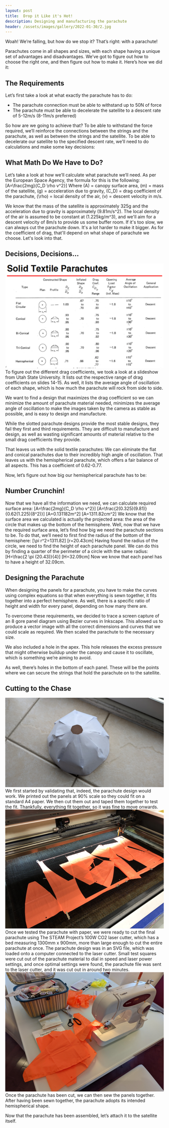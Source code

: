 ```yaml
---
layout: post
title:  Drop it Like it's Hot!
description: Designing and manufacturing the parachute
header: /assets/images/gallery/2022-01-30/2.jpg
---
```

Woah! We’re falling, but how do we stop it? That’s right: with a parachute!

Parachutes come in all shapes and sizes, with each shape having a unique set of advantages and disadvantages. We’ve got to figure out how to choose the right one, and then figure out how to make it. Here’s how we did it:

## The Requirements

Let’s first take a look at what exactly the parachute has to do:
* The parachute connection must be able to withstand up to 50N of force
* The parachute must be able to decelerate the satellite to a descent rate of 5-12m/s (8-11m/s preferred)

So how are we going to achieve that? To be able to withstand the force required, we’ll reinforce the connections between the strings and the parachute, as well as between the strings and the satellite. To be able to decelerate our satellite to the specified descent rate, we’ll need to do calculations and make some key decisions:

## What Math Do We Have to Do?

Let’s take a look at how we’ll calculate what parachute we’ll need. As per the European Space Agency, the formula for this is the following:
\[A=\frac{2mg}{C_D \rho v^2}\]
Where \(A\) = canopy surface area, \(m\) = mass of the satellite, \(g\) = acceleration due to gravity, \(C_D\) = drag coefficient of the parachute, \(\rho\) = local density of the air, \(v\) = descent velocity in m/s.

We know that the mass of the satellite is approximately 325g and the acceleration due to gravity is approximately \(9.81m/s^2\). The local density of the air is assumed to be constant at \(1.225kg/m^3\), and we'll aim for a descent velocity of 8m/s to provide us some buffer room. If it's too slow, we can always cut the parachute down. It's a lot harder to make it bigger. As for the coefficient of drag, that'll depend on what shape of parachute we choose. Let's look into that.

## Decisions, Decisions…
![icon](/assets/images/parachute_shapes.png)
To figure out the different drag coefficients, we took a look at a slideshow from Utah State University. It lists out the respective range of drag coefficients on slides 14-15. As well, it lists the average angle of oscillation of each shape, which is how much the parachute will rock from side to side.

We want to find a design that maximizes the drag coefficient so we can minimize the amount of parachute material needed, minimizes the average angle of oscillation to make the images taken by the camera as stable as possible, and is easy to design and manufacture.

While the slotted parachute designs provide the most stable designs, they fail they first and third requirements. They are difficult to manufacture and design, as well as wasting significant amounts of material relative to the small drag coefficients they provide.

That leaves us with the solid textile parachutes: We can eliminate the flat and conical parachutes due to their incredibly high angle of oscillation. That leaves us with the hemispherical parachute, which offers a fair balance of all aspects. This has a coefficient of 0.62-0.77.

Now, let’s figure out how big our hemispherical parachute has to be:

## Number Crunchin!

Now that we have all the information we need, we can calculate required surface area:
\[A=\frac{2mg}{C_D \rho v^2}\]
\[A=\frac{2(0.325)(9.81)}{0.62(1.225)(8^2)}\]
\[A=0.131182m^2\]
\[A=1311.82cm^2\]
We know that the surface area we calculated is actually the projected area: the area of the circle that makes up the bottom of the hemisphere. Well, now that we have the required surface area, let’s find how big we need the parachute sections to be. To do that, we’ll need to first find the radius of the bottom of the hemisphere:
\[\pi r^2=1311.82\]
\[r=20.43cm\]
Having found the radius of the circle, we need to find the height of each parachute panel. We can do this by finding a quarter of the perimeter of a circle with the same radius:
\[H=\frac{2 \pi (20.43)}{4}\]
\[H=32.09cm\]
Now we know that each panel has to have a height of 32.09cm.

## Designing the Parachute

When designing the panels for a parachute, you have to make the curves using complex equations so that when everything is sewn together, it fits together into a perfect hemisphere. As well, there is a specific ratio of height and width for every panel, depending on how many there are.

To overcome these requirements, we decided to trace a screen capture of an 8 gore panel diagram using Bezier curves in Inkscape. This allowed us to produce a vector image with all the correct dimensions and curves that we could scale as required. We then scaled the parachute to the necessary size.

We also included a hole in the apex. This hole releases the excess pressure that might otherwise buildup under the canopy and cause it to oscillate, which is something we’re aiming to avoid.

As well, there’s holes in the bottom of each panel. These will be the points where we can secure the strings that hold the parachute on to the satellite.

## Cutting to the Chase
![icon](/assets/images/paper_parachute.jpg)
We first started by validating that, indeed, the parachute design would work. We printed out the panels at 90% scale so they could fit on a standard A4 paper. We then cut them out and taped them together to test the fit. Thankfully, everything fit together, so it was fine to move onwards.
![icon](/assets/images/gallery/2022-01-22/chute1.JPG)
Once we tested the parachute with paper, we were ready to cut the final parachute using The STEAM Project’s 100W CO2 laser cutter, which has a bed measuring 1300mm x 900mm, more than large enough to cut the entire parachute at once. The parachute design was in an SVG file, which was loaded onto a computer connected to the laser cutter. Small test squares were cut out of the parachute material to dial in speed and laser power settings, and once optimal settings were found, the parachute file was sent to the laser cutter, and it was cut out in around two minutes.
![icon](/assets/images/gallery/2022-01-30/1.jpg)
Once the parachute has been cut, we can then sew the panels together. After having been sewn together, the parachute adopts its intended hemispherical shape.

Now that the parachute has been assembled, let’s attach it to the satellite itself.
